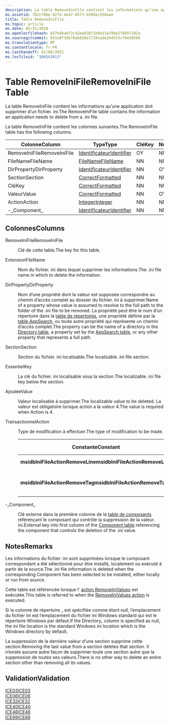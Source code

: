 ```yaml
---
description: La table RemoveIniFile contient les informations qu’une application doit supprimer d’un fichier. ini.
ms.assetid: 702cf86e-02f4-4ea7-8573-b500ac550aae
title: Table RemoveIniFile
ms.topic: article
ms.date: 05/31/2018
ms.openlocfilehash: b57b4ba6f2c42ee636f1b9e21e798e27665f102a
ms.sourcegitcommit: 831e8f3db78ab820e1710cede244553c70e50500
ms.translationtype: MT
ms.contentlocale: fr-FR
ms.lasthandoff: 01/08/2021
ms.locfileid: "106542013"
---
```

# <a name="removeinifile-table"></a><span data-ttu-id="b7c29-103">Table RemoveIniFile</span><span class="sxs-lookup"><span data-stu-id="b7c29-103">RemoveIniFile Table</span></span>

<span data-ttu-id="b7c29-104">La table RemoveIniFile contient les informations qu’une application doit supprimer d’un fichier. ini.</span><span class="sxs-lookup"><span data-stu-id="b7c29-104">The RemoveIniFile table contains the information an application needs to delete from a .ini file.</span></span>

<span data-ttu-id="b7c29-105">La table RemoveIniFile contient les colonnes suivantes.</span><span class="sxs-lookup"><span data-stu-id="b7c29-105">The RemoveIniFile table has the following columns.</span></span>



| <span data-ttu-id="b7c29-106">Colonne</span><span class="sxs-lookup"><span data-stu-id="b7c29-106">Column</span></span>        | <span data-ttu-id="b7c29-107">Type</span><span class="sxs-lookup"><span data-stu-id="b7c29-107">Type</span></span>                         | <span data-ttu-id="b7c29-108">Clé</span><span class="sxs-lookup"><span data-stu-id="b7c29-108">Key</span></span> | <span data-ttu-id="b7c29-109">Nullable</span><span class="sxs-lookup"><span data-stu-id="b7c29-109">Nullable</span></span> |
|---------------|------------------------------|-----|----------|
| <span data-ttu-id="b7c29-110">RemoveIniFile</span><span class="sxs-lookup"><span data-stu-id="b7c29-110">RemoveIniFile</span></span> | [<span data-ttu-id="b7c29-111">Identificateur</span><span class="sxs-lookup"><span data-stu-id="b7c29-111">Identifier</span></span>](identifier.md) | <span data-ttu-id="b7c29-112">O</span><span class="sxs-lookup"><span data-stu-id="b7c29-112">Y</span></span>   | <span data-ttu-id="b7c29-113">N</span><span class="sxs-lookup"><span data-stu-id="b7c29-113">N</span></span>        |
| <span data-ttu-id="b7c29-114">FileName</span><span class="sxs-lookup"><span data-stu-id="b7c29-114">FileName</span></span>      | [<span data-ttu-id="b7c29-115">FileName</span><span class="sxs-lookup"><span data-stu-id="b7c29-115">FileName</span></span>](text.md)         | <span data-ttu-id="b7c29-116">N</span><span class="sxs-lookup"><span data-stu-id="b7c29-116">N</span></span>   | <span data-ttu-id="b7c29-117">N</span><span class="sxs-lookup"><span data-stu-id="b7c29-117">N</span></span>        |
| <span data-ttu-id="b7c29-118">DirProperty</span><span class="sxs-lookup"><span data-stu-id="b7c29-118">DirProperty</span></span>   | [<span data-ttu-id="b7c29-119">Identificateur</span><span class="sxs-lookup"><span data-stu-id="b7c29-119">Identifier</span></span>](identifier.md) | <span data-ttu-id="b7c29-120">N</span><span class="sxs-lookup"><span data-stu-id="b7c29-120">N</span></span>   | <span data-ttu-id="b7c29-121">O</span><span class="sxs-lookup"><span data-stu-id="b7c29-121">Y</span></span>        |
| <span data-ttu-id="b7c29-122">Section</span><span class="sxs-lookup"><span data-stu-id="b7c29-122">Section</span></span>       | [<span data-ttu-id="b7c29-123">Correct</span><span class="sxs-lookup"><span data-stu-id="b7c29-123">Formatted</span></span>](formatted.md)   | <span data-ttu-id="b7c29-124">N</span><span class="sxs-lookup"><span data-stu-id="b7c29-124">N</span></span>   | <span data-ttu-id="b7c29-125">N</span><span class="sxs-lookup"><span data-stu-id="b7c29-125">N</span></span>        |
| <span data-ttu-id="b7c29-126">Clé</span><span class="sxs-lookup"><span data-stu-id="b7c29-126">Key</span></span>           | [<span data-ttu-id="b7c29-127">Correct</span><span class="sxs-lookup"><span data-stu-id="b7c29-127">Formatted</span></span>](formatted.md)   | <span data-ttu-id="b7c29-128">N</span><span class="sxs-lookup"><span data-stu-id="b7c29-128">N</span></span>   | <span data-ttu-id="b7c29-129">N</span><span class="sxs-lookup"><span data-stu-id="b7c29-129">N</span></span>        |
| <span data-ttu-id="b7c29-130">Valeur</span><span class="sxs-lookup"><span data-stu-id="b7c29-130">Value</span></span>         | [<span data-ttu-id="b7c29-131">Correct</span><span class="sxs-lookup"><span data-stu-id="b7c29-131">Formatted</span></span>](formatted.md)   | <span data-ttu-id="b7c29-132">N</span><span class="sxs-lookup"><span data-stu-id="b7c29-132">N</span></span>   | <span data-ttu-id="b7c29-133">O</span><span class="sxs-lookup"><span data-stu-id="b7c29-133">Y</span></span>        |
| <span data-ttu-id="b7c29-134">Action</span><span class="sxs-lookup"><span data-stu-id="b7c29-134">Action</span></span>        | [<span data-ttu-id="b7c29-135">Integer</span><span class="sxs-lookup"><span data-stu-id="b7c29-135">Integer</span></span>](integer.md)       | <span data-ttu-id="b7c29-136">N</span><span class="sxs-lookup"><span data-stu-id="b7c29-136">N</span></span>   | <span data-ttu-id="b7c29-137">N</span><span class="sxs-lookup"><span data-stu-id="b7c29-137">N</span></span>        |
| <span data-ttu-id="b7c29-138">-\_</span><span class="sxs-lookup"><span data-stu-id="b7c29-138">Component\_</span></span>   | [<span data-ttu-id="b7c29-139">Identificateur</span><span class="sxs-lookup"><span data-stu-id="b7c29-139">Identifier</span></span>](identifier.md) | <span data-ttu-id="b7c29-140">N</span><span class="sxs-lookup"><span data-stu-id="b7c29-140">N</span></span>   | <span data-ttu-id="b7c29-141">N</span><span class="sxs-lookup"><span data-stu-id="b7c29-141">N</span></span>        |



 

## <a name="columns"></a><span data-ttu-id="b7c29-142">Colonnes</span><span class="sxs-lookup"><span data-stu-id="b7c29-142">Columns</span></span>

<dl> <dt>

<span data-ttu-id="b7c29-143"><span id="RemoveIniFile"></span><span id="removeinifile"></span><span id="REMOVEINIFILE"></span>RemoveIniFile</span><span class="sxs-lookup"><span data-stu-id="b7c29-143"><span id="RemoveIniFile"></span><span id="removeinifile"></span><span id="REMOVEINIFILE"></span>RemoveIniFile</span></span>
</dt> <dd>

<span data-ttu-id="b7c29-144">Clé de cette table.</span><span class="sxs-lookup"><span data-stu-id="b7c29-144">The key for this table.</span></span>

</dd> <dt>

<span data-ttu-id="b7c29-145"><span id="FileName"></span><span id="filename"></span><span id="FILENAME"></span>Extension</span><span class="sxs-lookup"><span data-stu-id="b7c29-145"><span id="FileName"></span><span id="filename"></span><span id="FILENAME"></span>FileName</span></span>
</dt> <dd>

<span data-ttu-id="b7c29-146">Nom du fichier. ini dans lequel supprimer les informations.</span><span class="sxs-lookup"><span data-stu-id="b7c29-146">The .ini file name in which to delete the information.</span></span>

</dd> <dt>

<span data-ttu-id="b7c29-147"><span id="DirProperty"></span><span id="dirproperty"></span><span id="DIRPROPERTY"></span>DirProperty</span><span class="sxs-lookup"><span data-stu-id="b7c29-147"><span id="DirProperty"></span><span id="dirproperty"></span><span id="DIRPROPERTY"></span>DirProperty</span></span>
</dt> <dd>

<span data-ttu-id="b7c29-148">Nom d’une propriété dont la valeur est supposée correspondre au chemin d’accès complet au dossier du fichier. ini à supprimer.</span><span class="sxs-lookup"><span data-stu-id="b7c29-148">Name of a property whose value is assumed to resolve to the full path to the folder of the .ini file to be removed.</span></span> <span data-ttu-id="b7c29-149">La propriété peut être le nom d’un répertoire dans la [table de répertoires](directory-table.md), une propriété définie par la [table AppSearch](appsearch-table.md), ou toute autre propriété qui représente un chemin d’accès complet.</span><span class="sxs-lookup"><span data-stu-id="b7c29-149">The property can be the name of a directory in the [Directory table](directory-table.md), a property set by the [AppSearch table](appsearch-table.md), or any other property that represents a full path.</span></span>

</dd> <dt>

<span data-ttu-id="b7c29-150"><span id="Section"></span><span id="section"></span><span id="SECTION"></span>Section</span><span class="sxs-lookup"><span data-stu-id="b7c29-150"><span id="Section"></span><span id="section"></span><span id="SECTION"></span>Section</span></span>
</dt> <dd>

<span data-ttu-id="b7c29-151">Section du fichier. ini localisable.</span><span class="sxs-lookup"><span data-stu-id="b7c29-151">The localizable .ini file section.</span></span>

</dd> <dt>

<span data-ttu-id="b7c29-152"><span id="Key"></span><span id="key"></span><span id="KEY"></span>Essentiel</span><span class="sxs-lookup"><span data-stu-id="b7c29-152"><span id="Key"></span><span id="key"></span><span id="KEY"></span>Key</span></span>
</dt> <dd>

<span data-ttu-id="b7c29-153">La clé du fichier. ini localisable sous la section.</span><span class="sxs-lookup"><span data-stu-id="b7c29-153">The localizable .ini file key below the section.</span></span>

</dd> <dt>

<span data-ttu-id="b7c29-154"><span id="Value"></span><span id="value"></span><span id="VALUE"></span>Ajoutée</span><span class="sxs-lookup"><span data-stu-id="b7c29-154"><span id="Value"></span><span id="value"></span><span id="VALUE"></span>Value</span></span>
</dt> <dd>

<span data-ttu-id="b7c29-155">Valeur localisable à supprimer.</span><span class="sxs-lookup"><span data-stu-id="b7c29-155">The localizable value to be deleted.</span></span> <span data-ttu-id="b7c29-156">La valeur est obligatoire lorsque action a la valeur 4.</span><span class="sxs-lookup"><span data-stu-id="b7c29-156">The value is required when Action is 4.</span></span>

</dd> <dt>

<span data-ttu-id="b7c29-157"><span id="Action"></span><span id="action"></span><span id="ACTION"></span>Transactionnel</span><span class="sxs-lookup"><span data-stu-id="b7c29-157"><span id="Action"></span><span id="action"></span><span id="ACTION"></span>Action</span></span>
</dt> <dd>

<span data-ttu-id="b7c29-158">Type de modification à effectuer.</span><span class="sxs-lookup"><span data-stu-id="b7c29-158">The type of modification to be made.</span></span>



| <span data-ttu-id="b7c29-159">Constante</span><span class="sxs-lookup"><span data-stu-id="b7c29-159">Constant</span></span>                         | <span data-ttu-id="b7c29-160">Valeur hexadécimale</span><span class="sxs-lookup"><span data-stu-id="b7c29-160">Hexadecimal</span></span> | <span data-ttu-id="b7c29-161">Decimal</span><span class="sxs-lookup"><span data-stu-id="b7c29-161">Decimal</span></span> | <span data-ttu-id="b7c29-162">Signification</span><span class="sxs-lookup"><span data-stu-id="b7c29-162">Meaning</span></span>                          |
|----------------------------------|-------------|---------|----------------------------------|
| <span data-ttu-id="b7c29-163">**msidbIniFileActionRemoveLine**</span><span class="sxs-lookup"><span data-stu-id="b7c29-163">**msidbIniFileActionRemoveLine**</span></span> | <span data-ttu-id="b7c29-164">0x002</span><span class="sxs-lookup"><span data-stu-id="b7c29-164">0x002</span></span>       | <span data-ttu-id="b7c29-165">2</span><span class="sxs-lookup"><span data-stu-id="b7c29-165">2</span></span>       | <span data-ttu-id="b7c29-166">Supprime l’entrée. ini.</span><span class="sxs-lookup"><span data-stu-id="b7c29-166">Deletes .ini entry.</span></span>              |
| <span data-ttu-id="b7c29-167">**msidbIniFileActionRemoveTag**</span><span class="sxs-lookup"><span data-stu-id="b7c29-167">**msidbIniFileActionRemoveTag**</span></span>  | <span data-ttu-id="b7c29-168">0x004</span><span class="sxs-lookup"><span data-stu-id="b7c29-168">0x004</span></span>       | <span data-ttu-id="b7c29-169">4</span><span class="sxs-lookup"><span data-stu-id="b7c29-169">4</span></span>       | <span data-ttu-id="b7c29-170">Supprime une balise d’une entrée. ini.</span><span class="sxs-lookup"><span data-stu-id="b7c29-170">Deletes a tag from a .ini entry.</span></span> |



 

</dd> <dt>

<span data-ttu-id="b7c29-171"><span id="Component_"></span><span id="component_"></span><span id="COMPONENT_"></span>-\_</span><span class="sxs-lookup"><span data-stu-id="b7c29-171"><span id="Component_"></span><span id="component_"></span><span id="COMPONENT_"></span>Component\_</span></span>
</dt> <dd>

<span data-ttu-id="b7c29-172">Clé externe dans la première colonne de la [table de composants](component-table.md) référençant le composant qui contrôle la suppression de la valeur. ini.</span><span class="sxs-lookup"><span data-stu-id="b7c29-172">External key into first column of the [Component table](component-table.md) referencing the component that controls the deletion of the .ini value.</span></span>

</dd> </dl>

## <a name="remarks"></a><span data-ttu-id="b7c29-173">Notes</span><span class="sxs-lookup"><span data-stu-id="b7c29-173">Remarks</span></span>

<span data-ttu-id="b7c29-174">Les informations du fichier. ini sont supprimées lorsque le composant correspondant a été sélectionné pour être installé, localement ou exécuté à partir de la source.</span><span class="sxs-lookup"><span data-stu-id="b7c29-174">The .ini file information is deleted when the corresponding Component has been selected to be installed, either locally or run from source.</span></span>

<span data-ttu-id="b7c29-175">Cette table est référencée lorsque l' [action RemoveIniValues](removeinivalues-action.md) est exécutée.</span><span class="sxs-lookup"><span data-stu-id="b7c29-175">This table is referred to when the [RemoveIniValues action](removeinivalues-action.md) is executed.</span></span>

<span data-ttu-id="b7c29-176">Si la colonne de répertoire \_ est spécifiée comme étant null, l’emplacement du fichier ini est l’emplacement du fichier ini Windows standard qui est le répertoire Windows par défaut.</span><span class="sxs-lookup"><span data-stu-id="b7c29-176">If the Directory\_ column is specified as null, the ini file location is the standard Windows ini location which is the Windows directory by default.</span></span>

<span data-ttu-id="b7c29-177">La suppression de la dernière valeur d’une section supprime cette section.</span><span class="sxs-lookup"><span data-stu-id="b7c29-177">Removing the last value from a section deletes that section.</span></span> <span data-ttu-id="b7c29-178">Il n’existe aucune autre façon de supprimer toute une section autre que la suppression de toutes ses valeurs.</span><span class="sxs-lookup"><span data-stu-id="b7c29-178">There is no other way to delete an entire section other than removing all its values.</span></span>

## <a name="validation"></a><span data-ttu-id="b7c29-179">Validation</span><span class="sxs-lookup"><span data-stu-id="b7c29-179">Validation</span></span>

<dl>

[<span data-ttu-id="b7c29-180">ICE03</span><span class="sxs-lookup"><span data-stu-id="b7c29-180">ICE03</span></span>](ice03.md)  
[<span data-ttu-id="b7c29-181">ICE06</span><span class="sxs-lookup"><span data-stu-id="b7c29-181">ICE06</span></span>](ice06.md)  
[<span data-ttu-id="b7c29-182">ICE32</span><span class="sxs-lookup"><span data-stu-id="b7c29-182">ICE32</span></span>](ice32.md)  
[<span data-ttu-id="b7c29-183">ICE40</span><span class="sxs-lookup"><span data-stu-id="b7c29-183">ICE40</span></span>](ice40.md)  
[<span data-ttu-id="b7c29-184">ICE46</span><span class="sxs-lookup"><span data-stu-id="b7c29-184">ICE46</span></span>](ice46.md)  
[<span data-ttu-id="b7c29-185">ICE69</span><span class="sxs-lookup"><span data-stu-id="b7c29-185">ICE69</span></span>](ice69.md)  
</dl>

 

 



